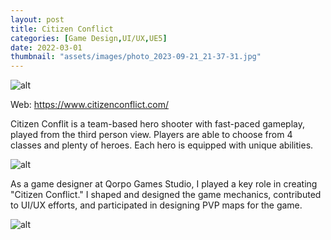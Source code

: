 ```yaml
---
layout: post
title: Citizen Conflict
categories: [Game Design,UI/UX,UE5]
date: 2022-03-01
thumbnail: "assets/images/photo_2023-09-21_21-37-31.jpg"
---
```


![alt](https://github.com/Bibool/portfolio.github.io/blob/main/assets/cc_banner1.png?raw=true)

Web: https://www.citizenconflict.com/

Citizen Conflit is a team-based hero shooter with fast-paced gameplay, played from the third person view. Players are able to choose from 4 classes and plenty of heroes. Each hero is equipped with unique abilities.

![alt](https://github.com/GalloSamuel/portfolio/blob/main/assets/images/Screenshot_2023-08-21_16-56-18.png?raw=true)

As a game designer at Qorpo Games Studio, I played a key role in creating "Citizen Conflict." I shaped and designed the game mechanics, contributed to UI/UX efforts, and participated in designing PVP maps for the game.

![alt](https://github.com/GalloSamuel/portfolio/blob/main/assets/images/Screenshot_2023-08-21_17-29-35.png?raw=true)
